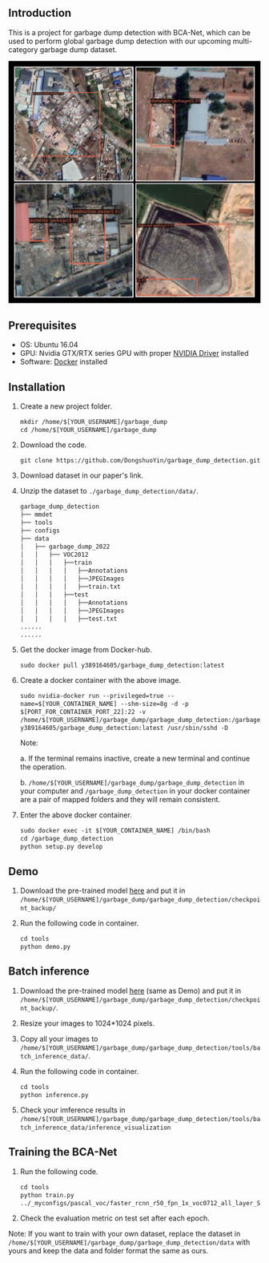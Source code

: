 ## Introduction

This is a project for garbage dump detection with BCA-Net, which can be used to perform global garbage dump 
detection with our upcoming multi-category garbage dump 
dataset.

![demo image](resources/examples.jpg)

## Prerequisites

- OS: Ubuntu 16.04
- GPU: Nvidia GTX/RTX series GPU with proper [NVIDIA Driver](https://www.nvidia.com/Download/index.aspx?lang=en-us) installed
- Software: [Docker](https://www.docker.com/) installed

## Installation
  
1. Create a new project folder.
    ```shell
    mkdir /home/$[YOUR_USERNAME]/garbage_dump
    cd /home/$[YOUR_USERNAME]/garbage_dump
    ```
2. Download the code.
    ```shell
    git clone https://github.com/DongshuoYin/garbage_dump_detection.git
    ```
3. Download dataset in our paper's link. 

4. Unzip the dataset to `./garbage_dump_detection/data/`.
    ```none 
    garbage_dump_detection
    ├── mmdet
    ├── tools
    ├── configs
    ├── data
    │   ├── garbage_dump_2022
    │   │   ├── VOC2012
    │   │   │   ├──train
    │   │   │   │   ├──Annotations
    │   │   │   │   ├──JPEGImages
    │   │   │   │   ├──train.txt
    │   │   │   ├──test
    │   │   │   │   ├──Annotations
    │   │   │   │   ├──JPEGImages
    │   │   │   │   ├──test.txt
    ......
    ......
    ```

5. Get the docker image from Docker-hub.
    ```shell
    sudo docker pull y389164605/garbage_dump_detection:latest
    ```
   
6. Create a docker container with the above image.
    ```shell
    sudo nvidia-docker run --privileged=true --name=$[YOUR_CONTAINER_NAME] --shm-size=8g -d -p $[PORT_FOR_CONTAINER_PORT_22]:22 -v /home/$[YOUR_USERNAME]/garbage_dump/garbage_dump_detection:/garbage_dump_detection y389164605/garbage_dump_detection:latest /usr/sbin/sshd -D
    ```
   Note: 
   
    a. If the terminal remains inactive, create a new terminal and continue the operation.
    
    b. `/home/$[YOUR_USERNAME]/garbage_dump/garbage_dump_detection` in your computer and `/garbage_dump_detection` in your docker container are a pair of mapped folders and they will remain consistent.
7. Enter the above docker container.
    ```shell
    sudo docker exec -it $[YOUR_CONTAINER_NAME] /bin/bash
    cd /garbage_dump_detection
    python setup.py develop
    ```
   
## Demo

1. Download the pre-trained model [here](https://drive.google.com/file/d/1qiR5PJvNehQibV1IhjXzOAA7nJrc4fNP/view?usp=sharing) and put it in `/home/$[YOUR_USERNAME]/garbage_dump/garbage_dump_detection/checkpoint_backup/`

2. Run the following code in container.
    ```shell
    cd tools
    python demo.py
    ```

## Batch inference

1. Download the pre-trained model [here](https://drive.google.com/file/d/1qiR5PJvNehQibV1IhjXzOAA7nJrc4fNP/view?usp=sharing) (same as Demo) and put it in `/home/$[YOUR_USERNAME]/garbage_dump/garbage_dump_detection/checkpoint_backup/`.

2. Resize your images to 1024*1024 pixels.

3. Copy all your images to `/home/$[YOUR_USERNAME]/garbage_dump/garbage_dump_detection/tools/batch_inference_data/`.

4. Run the following code in container.
    ```shell
    cd tools
    python inference.py
    ```

5. Check your imference results in `/home/$[YOUR_USERNAME]/garbage_dump/garbage_dump_detection/tools/batch_inference_data/inference_visualization`

## Training the BCA-Net

1. Run the following code.
    ```shell
    cd tools 
    python train.py ../_myconfigs/pascal_voc/faster_rcnn_r50_fpn_1x_voc0712_all_layer_SE_with_ClassBalancedDataset_and_low_nms_score_config_and_data_augumentation.py
    ```
2. Check the evaluation metric on test set after each epoch.

Note: If you want to train with your own dataset, replace the dataset in `/home/$[YOUR_USERNAME]/garbage_dump/garbage_dump_detection/data` with yours and keep the data and folder format the same as ours.
